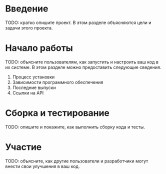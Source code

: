 # Введение 
TODO: кратко опишите проект. В этом разделе объясняются цели и задачи этого проекта. 

# Начало работы
TODO: объясните пользователям, как запустить и настроить ваш код в их системе. В этом разделе можно предоставить следующие сведения.
1.	Процесс установки
2.	Зависимости программного обеспечения
3.	Последние выпуски
4.	Ссылки на API

# Сборка и тестирование
TODO: опишите и покажите, как выполнить сборку кода и тесты. 

# Участие
TODO: объясните, как другие пользователи и разработчики могут внести свои улучшения в ваш код. 
